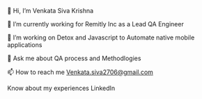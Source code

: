 👋 Hi, I’m Venkata Siva Krishna

👀 I’m currently working for Remitly Inc as a Lead QA Engineer

🌱 I’m working on Detox and Javascript to Automate native mobile applications

💬 Ask me about QA process and Methodlogies

📫 How to reach me Venkata.siva2706@gmail.com

Know about my experiences LinkedIn
<!---
Venkata-Shiv/Venkata-Shiv is a ✨ special ✨ repository because its `README.md` (this file) appears on your GitHub profile.
You can click the Preview link to take a look at your changes.
--->

